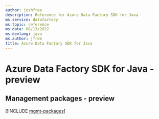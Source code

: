 ```yaml
---
author: joshfree
description: Reference for Azure Data Factory SDK for Java
ms.service: datafactory
ms.topic: reference
ms.data: 08/13/2022
ms.devlang: java
ms.author: jfree
title: Azure Data Factory SDK for Java
---
```

# Azure Data Factory SDK for Java - preview

## Management packages - preview
[!INCLUDE [mgmt-packages](data-factory-mgmt-index.md)]